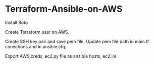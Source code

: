 # Terraform-Ansible-on-AWS


Install Boto

Create Terraform user on AWS.

Create SSH key pair and save pem file. Update pem file path in main.tf conections and in ansible.cfg.

Export AWS creds, ec2.py file as ansible hosts, ec2.ini
